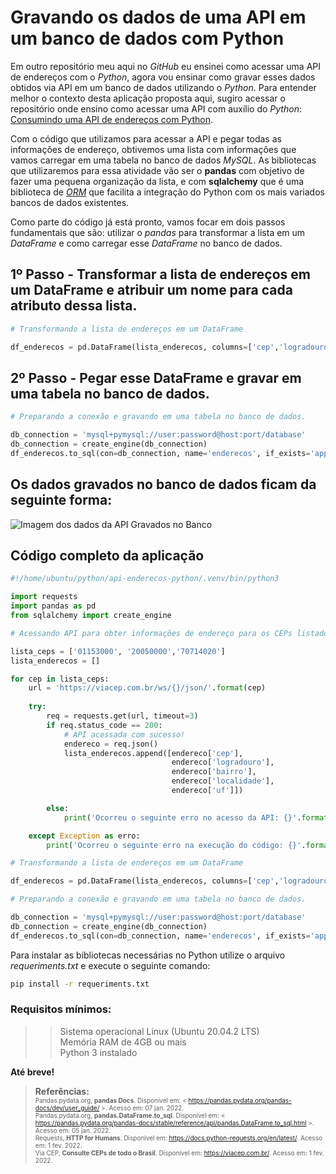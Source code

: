 # Gravando os dados de uma API em um banco de dados com Python

Em outro repositório meu aqui no *GitHub* eu ensinei como acessar uma API de endereços com o *Python*, agora vou ensinar como gravar esses dados obtidos via API em um banco de dados utilizando o *Python*. Para entender melhor o contexto desta aplicação proposta aqui, sugiro acessar o repositório onde ensino como acessar uma API com auxílio do *Python*: [Consumindo uma API de endereços com Python](https://github.com/Renatoelho/consumindo-api-enderecos-python).

Com o código que utilizamos para acessar a API e pegar todas as informações de endereço, obtivemos uma lista com informações que vamos carregar em uma tabela no banco de dados *MySQL*. As bibliotecas que utilizaremos para essa atividade vão ser o **pandas** com objetivo de fazer uma pequena organização da lista, e com **sqlalchemy** que é uma biblioteca de [*ORM*](https://pt.wikipedia.org/wiki/Mapeamento_objeto-relacional) que facilita a integração do Python com os mais variados bancos de dados existentes.

Como parte do código já está pronto, vamos focar em dois passos fundamentais que são: utilizar o *pandas* para transformar a lista em um *DataFrame* e como  carregar esse *DataFrame* no banco de dados.

## 1º Passo - Transformar a lista de endereços em um DataFrame e atribuir um nome para cada atributo dessa lista.

```Python
# Transformando a lista de endereços em um DataFrame

df_enderecos = pd.DataFrame(lista_enderecos, columns=['cep','logradouro','bairro','localidade','uf'])
```

## 2º Passo - Pegar esse DataFrame e gravar em uma tabela no banco de dados.

```Python
# Preparando a conexão e gravando em uma tabela no banco de dados.

db_connection = 'mysql+pymysql://user:password@host:port/database'
db_connection = create_engine(db_connection)
df_enderecos.to_sql(con=db_connection, name='enderecos', if_exists='append', index=False)
```

## Os dados gravados no banco de dados ficam da seguinte forma:

![Imagem dos dados da API Gravados no Banco](https://drive.google.com/uc?export=view&id=1FtKaaoCYp8ADx9PdhcaeaCKgoCxVsIUw)

## Código completo da aplicação

```Python
#!/home/ubuntu/python/api-enderecos-python/.venv/bin/python3

import requests
import pandas as pd 
from sqlalchemy import create_engine

# Acessando API para obter informações de endereço para os CEPs listados abaixo.

lista_ceps = ['01153000', '20050000','70714020']
lista_enderecos = []

for cep in lista_ceps:
    url = 'https://viacep.com.br/ws/{}/json/'.format(cep)
    
    try:
        req = requests.get(url, timeout=3)
        if req.status_code == 200:
            # API acessada com sucesso!
            endereco = req.json()
            lista_enderecos.append([endereco['cep'], 
                                    endereco['logradouro'], 
                                    endereco['bairro'], 
                                    endereco['localidade'], 
                                    endereco['uf']])

        else:
            print('Ocorreu o seguinte erro no acesso da API: {}'.format(req.raise_for_status()))

    except Exception as erro: 
        print('Ocorreu o seguinte erro na execução do código: {}'.format(erro))

# Transformando a lista de endereços em um DataFrame

df_enderecos = pd.DataFrame(lista_enderecos, columns=['cep','logradouro','bairro','localidade','uf'])

# Preparando a conexão e gravando em uma tabela no banco de dados.

db_connection = 'mysql+pymysql://user:password@host:port/database'
db_connection = create_engine(db_connection)
df_enderecos.to_sql(con=db_connection, name='enderecos', if_exists='append', index=False)
```

Para instalar as bibliotecas necessárias no Python utilize o arquivo *requeriments.txt* e execute o seguinte comando: 

```bash
pip install -r requeriments.txt
```

### Requisitos mínimos:

>> Sistema operacional Linux (Ubuntu 20.04.2 LTS)  <br/>Memória RAM de 4GB ou mais  <br/>Python 3 instalado

<b>Até breve!</b>

> **Referências:**  <br/><font size="1">Pandas.pydata.org, **pandas Docs**. Disponível em: < https://pandas.pydata.org/pandas-docs/dev/user_guide/ >. Acesso em: 07 jan. 2022.  <br/>Pandas.pydata.org, **pandas.DataFrame.to_sql**. Disponível em: < https://pandas.pydata.org/pandas-docs/stable/reference/api/pandas.DataFrame.to_sql.html >. Acesso em: 05 jan. 2022.  <br/>Requests, **HTTP for Humans**. Disponível em: <https://docs.python-requests.org/en/latest/>. Acesso em: 1 fev. 2022.  <br/>Via CEP, **Consulte CEPs de todo o Brasil**. Disponível em: <https://viacep.com.br/>. Acesso em: 1 fev. 2022.  <br/></font>
